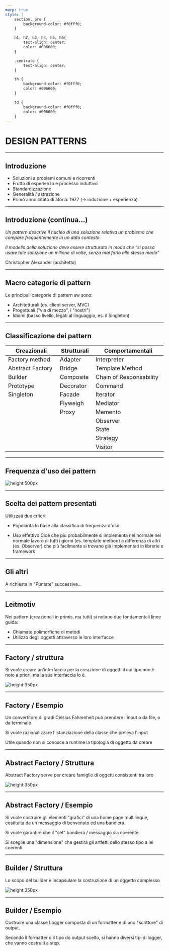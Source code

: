 ```yaml
---
marp: true
style: |
    section, pre {
        background-color: #f0fff0;
    }

    h1, h2, h3, h4, h5, h6{
        text-align: center;
        color: #006600;
    }

    .centrato {
        text-align: center;
    }

    th {
        background-color: #f0fff0;
        color: #006600;
    }

    td {
        background-color: #f0fff0;
        color: #006600;
    }
---
```


# DESIGN PATTERNS

---

## Introduzione

* Soluzioni a problemi comuni e ricorrenti
* Frutto di esperienza e processo induttivo
* Standardizzazione
* Generalità / astrazione
* Primo anno citato di atoria: 1977 (-> induzione + esperienza)

---

## Introduzione (continua...)

_Un pattern descrive il nucleo di una soluzione relativa un problema che compare
frequentemente in un dato contesto_

_Il modello della soluzione deve essere strutturato in modo che
“si possa usare tale soluzione un milione di volte, senza mai farlo allo stesso modo”_

Christopher Alexander (architetto)

---

## Macro categorie di pattern

Le principali categorie di pattern sw sono:

* Architetturali (es. client server, MVC)
* Progettuali ("via di mezzo", i "nostri")
* Idiomi (basso livello, legati al linguaggio, es. il Singleton)

---

## Classificazione dei pattern

<style scoped>
table {
    display: table;
    width: 100%;
    font-size: 18px;
}

</style>

| Creazionali            | Strutturali           |Comportamentali         |
| ---                    | ---                   |---                     |
| Factory method         | Adapter               |Interpreter             |
| Abstract Factory       | Bridge                |Template Method         |
| Builder                | Composite             |Chain of Responsability |
| Prototype              | Decorator             |Command                 |
| Singleton              | Facade                |Iterator                |
|                        | Flyweigh              |Mediator                |
|                        | Proxy                 |Memento                 |
|                        |                       |Observer                |
|                        |                       |State                   |
|                        |                       |Strategy                |
|                        |                       |Visitor                 |

---

## Frequenza d'uso dei pattern

<style scoped>
img {
    display: block;
    margin: 0 auto;
}
</style>

![height:500px](./images/frequenza-uso-pattern.png)

---

## Scelta dei pattern presentati

Utilizzati due criteri:

* Popolarità
    In base alla classifica di frequenza d'uso

* Uso effettivo
    Cioè che più probabilmente si implementa nel normale
    nel normale lavoro di tutti i giorni (es. template method)
    a differenza di altri (es. Observer) che più facilmente si
    trovano già implementati in librerie e framework

---

## Gli altri

A richiesta in "Puntate" successive...

---

## Leitmotiv

Nei pattern (creazionali in primis, ma tutti) si notano
due fondamentali linee guida:

* Chiamate polimorfiche di metodi
* Utilizzo degli oggetti attraverso le loro interfacce

---

## Factory / struttura

Si vuole creare un'interfaccia per la creazione di oggetti il
cui tipo non è noto a priori, ma la sua interfaccia lo è.

<style scoped>
img {
    display: block;
    margin: 0 auto;
}
</style>

![height:350px](./images/factory-struttura.png)

---

## Factory / Esempio

Un convertitore di gradi Celsius Fahrenheit può prendere
l'input o da file, o da terminale

Si vuole razionalizzare l'istanziazione della classe che preleva l'input

Utile quando non si conosce a runtime la tipologia di oggetto da creare

---

## Abstract Factory / Struttura

Abstract Factory serve per creare famiglie di
oggetti consistenti tra loro

<style scoped>
img {
    display: block;
    margin: 0 auto;
}
</style>

![height:350px](./images/factory-struttura.png)

---

## Abstract Factory / Esempio

Si vuole costruire gli elementi "grafici" di una
home page multilingue, costituita da un messaggio
di benvenuto ed una bandiera.

Si vuole garantire che il "set" bandiera / messaggio
sia coerente

Si sceglie una "dimensione" che gestirà gli artfetti dello stesso
tipo a lei coerenti.

---

## Builder / Struttura

Lo scopo del builder è incapsulare la costruzione di un oggetto complesso

<style scoped>
img {
    display: block;
    margin: 0 auto;
}
</style>

![height:350px](./images/builder-struttura.png)

---

## Builder / Esempio

Costruire una classe Logger composta di un formatter e di
uno "scrittore" di output.

Secondo il formatter o il tipo do output scelto, si hanno diversi tipi
di logger, che vanno costruiti a step.
